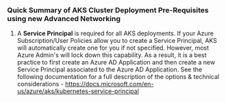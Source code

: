### Quick Summary of AKS Cluster Deployment Pre-Requisites using new Advanced Networking

1. A **Service Principal** is required for all AKS deployments.  If your Azure Subscription/User Policies allow you to create a Service Principal, AKS will automatically create one for you if not specified.  However, most Azure Admin's will lock down this capability.  As a result, it is a best practice to first create an Azure AD Application and then create a new Service Principal associated to the Azure AD Application.  See the following documentation for a full description of the options & technical considerations - https://docs.microsoft.com/en-us/azure/aks/kubernetes-service-principal

